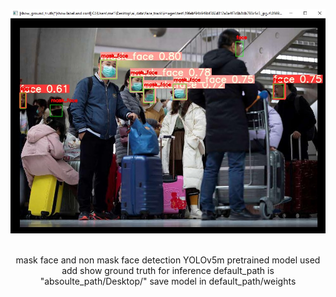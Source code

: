 <div align="center">
<p>
<a align="left" href="https://ultralytics.com/yolov5" target="_blank">
<img width="850" src="face_detection.png"></a>
</p>
<br>
<div>
mask face and non mask face detection
YOLOv5m pretrained model used
add show ground truth for inference
default_path is "absoulte_path/Desktop/"
save model in default_path/weights
</div>